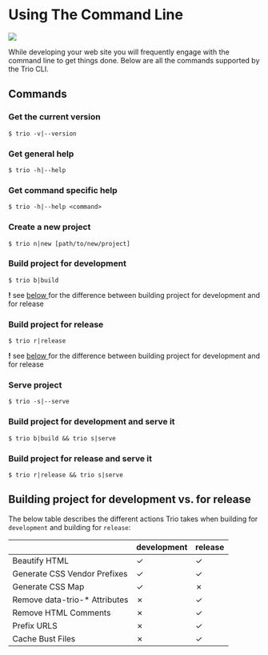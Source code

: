 <!--
title: Using The Command Line
template: learnhowto.html
appendToTarget: true
activeHeaderItem: 2
callback: showCurrentPageInHeader.js
-->

# Using The Command Line

<img data-trio-link src="/media/terminal-general-help.png">

While developing your web site you will frequently engage with the command line to get things done. Below are all the commands supported by the Trio CLI.

## Commands

### Get the current version

```shell
$ trio -v|--version
```

### Get general help

```shell
$ trio -h|--help
```

### Get command specific help

```shell
$ trio -h|--help <command>
```

### Create a new project

```shell
$ trio n|new [path/to/new/project]
```

### Build project for development

```shell
$ trio b|build
``` 
__!__ see [ below ](#building-project-for-development-vs-for-release) for the difference between building project for development and for release

### Build project for release

```shell
$ trio r|release
``` 
__!__ see [ below ](#building-project-for-development-vs-for-release) for the difference between building project for development and for release

### Serve project

```shell
$ trio -s|--serve
```

### Build project for development and serve it

```shell
$ trio b|build && trio s|serve
```

### Build project for release and serve it

```shell
$ trio r|release && trio s|serve
```

## Building project for development vs. for release

The below table describes the different actions Trio takes when building for `development` and building for `release`:

<table class="dev-vs-release-build">
  <thead>
    <tr>
        <th></th> <th>development</th> <th>release</th>
    </tr>
  </thead>
  <tbody>
    <tr>
        <td>Beautify HTML</td> <td><span class="check">&check;</td> <td><span class="check">&check;</td>
    </tr>
    <tr>
        <td>Generate CSS Vendor Prefixes</td> <td><span class="check">&check;</td> <td><span class="check">&check;</td>
    </tr>
    <tr>
        <td>Generate CSS Map</td> <td><span class="check">&check;</td> <td><span class="cross">&cross;</td>
    </tr>
    <tr>
        <td>Remove data-trio-* Attributes</td> <td><span class="cross">&cross;</td> <td><span class="check">&check;</td>
    </tr>
    <tr>
        <td>Remove HTML Comments</td> <td><span class="cross">&cross;</td> <td><span class="check">&check;</td>
    </tr>
    <tr>
        <td>Prefix URLS</td> <td><span class="cross">&cross;</td> <td><span class="check">&check;</td>
    </tr>
    <tr>
        <td>Cache Bust Files</td> <td><span class="cross">&cross;</td> <td><span class="check">&check;</td>
    </tr>
  </tbody>
</table>
